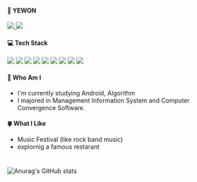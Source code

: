#### 🥰 YEWON
<a href="mailto:ywkang.dev@gmail.com" target="_blank">
  <img src="https://img.shields.io/badge/ywkang.dev@gmail.com-EA4335?style=flat-square&logo=Gmail&logoColor=white"/>
</a>
<a href="https://www.instagram.com/kangye.won/" target="_blank">
  <img src="https://img.shields.io/badge/kangye.won-E4405F?style=flat-square&logo=Instagram&logoColor=white"/>
</a>


#### 💻 Tech Stack
<img src="https://img.shields.io/badge/Android-3DDC84?style=flat-square&logo=Android&logoColor=white"/></a>
<img src="https://img.shields.io/badge/Java-007396?style=flat-square&logo=Java&logoColor=white"/></a>
<img src="https://img.shields.io/badge/Python-3766AB?style=flat-square&logo=Python&logoColor=white"/></a>
<img src="https://img.shields.io/badge/C-A8B9CC?style=flat-square&logo=C&logoColor=white"/></a>
<img src="https://img.shields.io/badge/C++-00599C?style=flat-square&logo=C++&logoColor=white"/></a>
<img src="https://img.shields.io/badge/Microsoft Azure-0078D4?style=flat-square&logo=Microsoft Azure&logoColor=white"/></a>
<img src="https://img.shields.io/badge/Django-092E20?style=flat-square&logo=Django&logoColor=white"/></a>
<img src="https://img.shields.io/badge/MongoDB-47A248?style=flat-square&logo=MongoDB&logoColor=white"/></a>
<img src="https://img.shields.io/badge/MySQL-4479A1?style=flat-square&logo=MySQL&logoColor=white"/></a>

#### 🐣 Who Am I
- I'm currently studying Android, Algorithm
- I majored in Management Information System and Computer Convergence Software.

#### 🍀 What I Like
- Music Festival (like rock band music)
- explornig a famous restarant  

#
![Anurag's GitHub stats](https://github-readme-stats.vercel.app/api?username=Kangyewon&show_icons=true&theme=radical)
